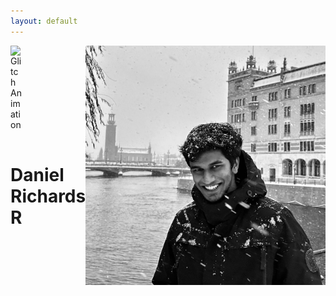 ```yaml
---
layout: default
---
```



<div style="display: flex; align-items: flex-start; justify-content: space-between; width: 100%;">
    <!-- Left Section: Giphy and Title -->
    <div style="display: flex; flex-direction: column; align-items: flex-start;">
        <img src="https://media.giphy.com/media/CS1EfWWymZPeo/giphy.gif" 
     alt="Glitch Animation" 
     style="width: 30%; max-width: 20px; height: auto; border: none; margin-bottom: 1rem;">
        <h1>Daniel Richards R</h1>
    </div>
    <!-- Right Section: Profile Image -->
    <div style="align-self: flex-start;">
        <img src="assets/profile.jpg" alt="profileimg">
    </div>
</div>
